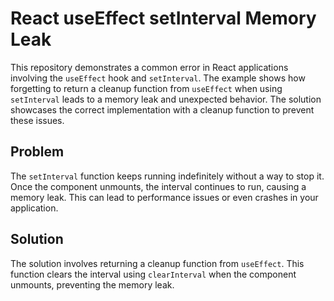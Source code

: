 # React useEffect setInterval Memory Leak

This repository demonstrates a common error in React applications involving the `useEffect` hook and `setInterval`.  The example shows how forgetting to return a cleanup function from `useEffect` when using `setInterval` leads to a memory leak and unexpected behavior. The solution showcases the correct implementation with a cleanup function to prevent these issues.

## Problem

The `setInterval` function keeps running indefinitely without a way to stop it. Once the component unmounts, the interval continues to run, causing a memory leak. This can lead to performance issues or even crashes in your application.

## Solution

The solution involves returning a cleanup function from `useEffect`. This function clears the interval using `clearInterval` when the component unmounts, preventing the memory leak. 